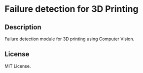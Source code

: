 # Failure detection for 3D Printing

## Description
Failure detection module for 3D printing using Computer Vision.

## License
MIT License.
